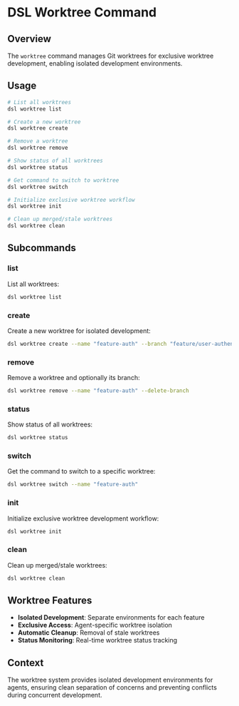 # DSL Worktree Command

## Overview
The `worktree` command manages Git worktrees for exclusive worktree development, enabling isolated development environments.

## Usage
```bash
# List all worktrees
dsl worktree list

# Create a new worktree
dsl worktree create

# Remove a worktree
dsl worktree remove

# Show status of all worktrees
dsl worktree status

# Get command to switch to worktree
dsl worktree switch

# Initialize exclusive worktree workflow
dsl worktree init

# Clean up merged/stale worktrees
dsl worktree clean
```

## Subcommands

### list
List all worktrees:
```bash
dsl worktree list
```

### create
Create a new worktree for isolated development:
```bash
dsl worktree create --name "feature-auth" --branch "feature/user-authentication"
```

### remove
Remove a worktree and optionally its branch:
```bash
dsl worktree remove --name "feature-auth" --delete-branch
```

### status
Show status of all worktrees:
```bash
dsl worktree status
```

### switch
Get the command to switch to a specific worktree:
```bash
dsl worktree switch --name "feature-auth"
```

### init
Initialize exclusive worktree development workflow:
```bash
dsl worktree init
```

### clean
Clean up merged/stale worktrees:
```bash
dsl worktree clean
```

## Worktree Features
- **Isolated Development**: Separate environments for each feature
- **Exclusive Access**: Agent-specific worktree isolation
- **Automatic Cleanup**: Removal of stale worktrees
- **Status Monitoring**: Real-time worktree status tracking

## Context
The worktree system provides isolated development environments for agents, ensuring clean separation of concerns and preventing conflicts during concurrent development. 